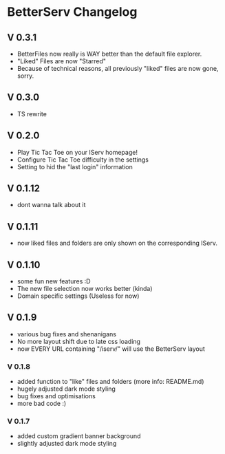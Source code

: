 # BetterServ Changelog

## V 0.3.1

- BetterFiles now really is WAY better than the default file explorer.
- "Liked" Files are now "Starred"
- Because of technical reasons, all previously "liked" files are now gone, sorry.

## V 0.3.0

- TS rewrite

## V 0.2.0

- Play Tic Tac Toe on your IServ homepage!
- Configure Tic Tac Toe difficulty in the settings
- Setting to hid the "last login" information

## V 0.1.12

- dont wanna talk about it

## V 0.1.11

- now liked files and folders are only shown on the corresponding IServ.

## V 0.1.10

- some fun new features :D
- The new file selection now works better (kinda)
- Domain specific settings (Useless for now)

## V 0.1.9

- various bug fixes and shenanigans
- No more layout shift due to late css loading
- now EVERY URL containing "/iserv/" will use the BetterServ layout

### V 0.1.8

- added function to "like" files and folders (more info: README.md)
- hugely adjusted dark mode styling
- bug fixes and optimisations
- more bad code :)

### V 0.1.7

- added custom gradient banner background
- slightly adjusted dark mode styling